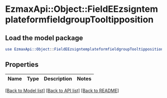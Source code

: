 # EzmaxApi::Object::FieldEEzsigntemplateformfieldgroupTooltipposition

## Load the model package
```perl
use EzmaxApi::Object::FieldEEzsigntemplateformfieldgroupTooltipposition;
```

## Properties
Name | Type | Description | Notes
------------ | ------------- | ------------- | -------------

[[Back to Model list]](../README.md#documentation-for-models) [[Back to API list]](../README.md#documentation-for-api-endpoints) [[Back to README]](../README.md)


